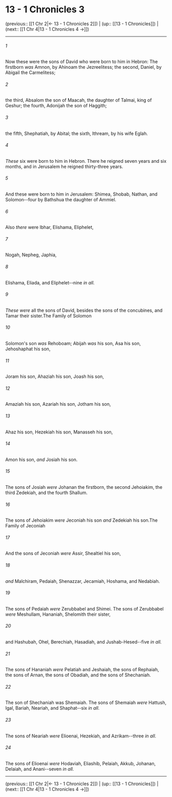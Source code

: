 # 13 - 1 Chronicles 3

(previous:: [[1 Chr 2|← 13 - 1 Chronicles 2]]) | (up:: [[13 - 1 Chronicles]]) | (next:: [[1 Chr 4|13 - 1 Chronicles 4 →]])

***


###### 1 
Now these were the sons of David who were born to him in Hebron: The firstborn _was_ Amnon, by Ahinoam the Jezreelitess; the second, Daniel, by Abigail the Carmelitess; 

###### 2 
the third, Absalom the son of Maacah, the daughter of Talmai, king of Geshur; the fourth, Adonijah the son of Haggith; 

###### 3 
the fifth, Shephatiah, by Abital; the sixth, Ithream, by his wife Eglah. 

###### 4 
_These_ six were born to him in Hebron. There he reigned seven years and six months, and in Jerusalem he reigned thirty-three years. 

###### 5 
And these were born to him in Jerusalem: Shimea, Shobab, Nathan, and Solomon--four by Bathshua the daughter of Ammiel. 

###### 6 
Also _there_ were Ibhar, Elishama, Eliphelet, 

###### 7 
Nogah, Nepheg, Japhia, 

###### 8 
Elishama, Eliada, and Eliphelet--nine _in all._ 

###### 9 
_These were_ all the sons of David, besides the sons of the concubines, and Tamar their sister.The Family of Solomon 

###### 10 
Solomon's son _was_ Rehoboam; Abijah _was_ his son, Asa his son, Jehoshaphat his son, 

###### 11 
Joram his son, Ahaziah his son, Joash his son, 

###### 12 
Amaziah his son, Azariah his son, Jotham his son, 

###### 13 
Ahaz his son, Hezekiah his son, Manasseh his son, 

###### 14 
Amon his son, _and_ Josiah his son. 

###### 15 
The sons of Josiah _were_ Johanan the firstborn, the second Jehoiakim, the third Zedekiah, and the fourth Shallum. 

###### 16 
The sons of Jehoiakim _were_ Jeconiah his son _and_ Zedekiah his son.The Family of Jeconiah 

###### 17 
And the sons of Jeconiah _were_ Assir, Shealtiel his son, 

###### 18 
_and_ Malchiram, Pedaiah, Shenazzar, Jecamiah, Hoshama, and Nedabiah. 

###### 19 
The sons of Pedaiah _were_ Zerubbabel and Shimei. The sons of Zerubbabel _were_ Meshullam, Hananiah, Shelomith their sister, 

###### 20 
and Hashubah, Ohel, Berechiah, Hasadiah, and Jushab-Hesed--five _in all._ 

###### 21 
The sons of Hananiah _were_ Pelatiah and Jeshaiah, the sons of Rephaiah, the sons of Arnan, the sons of Obadiah, and the sons of Shechaniah. 

###### 22 
The son of Shechaniah was Shemaiah. The sons of Shemaiah _were_ Hattush, Igal, Bariah, Neariah, and Shaphat--six _in all._ 

###### 23 
The sons of Neariah _were_ Elioenai, Hezekiah, and Azrikam--three _in all._ 

###### 24 
The sons of Elioenai _were_ Hodaviah, Eliashib, Pelaiah, Akkub, Johanan, Delaiah, and Anani--seven _in all._

***

(previous:: [[1 Chr 2|← 13 - 1 Chronicles 2]]) | (up:: [[13 - 1 Chronicles]]) | (next:: [[1 Chr 4|13 - 1 Chronicles 4 →]])
